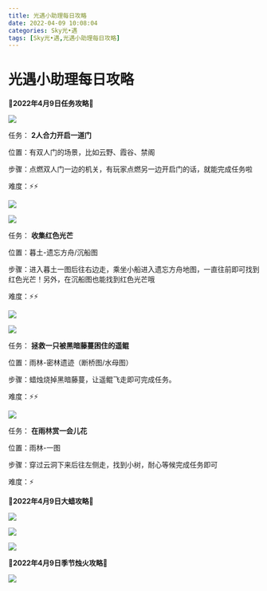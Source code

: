 ```yaml
---
title: 光遇小助理每日攻略
date: 2022-04-09 10:08:04
categories: Sky光•遇
tags: [Sky光•遇,光遇小助理每日攻略]
---
```

# 光遇小助理每日攻略
**🌊2022年4月9日任务攻略🌊**

![](https://ok.166.net/reunionpub/ds/kol/20220409/004601-kycav58t9q.png)

任务： **2人合力开启一道门**

位置：有双人门的场景，比如云野、霞谷、禁阁

步骤：点燃双人门一边的机关，有玩家点燃另一边开启门的话，就能完成任务啦

难度：⚡⚡

![](https://ok.166.net/reunionpub/ds/kol/20220409/004632-gcumn37tp0.png)

![](https://ok.166.net/reunionpub/ds/kol/20220409/004635-v6necu4ls5.png)

任务： **收集红色光芒**

位置：暮土-遗忘方舟/沉船图

步骤：进入暮土一图后往右边走，乘坐小船进入遗忘方舟地图，一直往前即可找到红色光芒！另外，在沉船图也能找到红色光芒哦

难度：⚡⚡

![](https://ok.166.net/reunionpub/ds/kol/20220409/004700-k9cead5t6n.png)

![](https://ok.166.net/reunionpub/ds/kol/20220409/004705-leabvs0915.png)

任务： **拯救一只被黑暗藤蔓困住的遥鲲**

位置：雨林-密林遗迹（断桥图/水母图）

步骤：蜡烛烧掉黑暗藤蔓，让遥鲲飞走即可完成任务。

难度：⚡⚡

![](https://ok.166.net/reunionpub/ds/kol/20220409/004729-u3osd6zvpi.png)

任务： **在雨林赏一会儿花**

位置：雨林-一图

步骤：穿过云洞下来后往左侧走，找到小树，耐心等候完成任务即可

难度：⚡

 **🌊2022年4月9日大蜡攻略🌊**

![](https://ok.166.net/reunionpub/ds/kol/20220409/005729-418mgzo5nl.png)

![](https://ok.166.net/reunionpub/ds/kol/20220409/005418-1fd8r9o2zs.png)

![](https://ok.166.net/reunionpub/ds/kol/20220409/004816-hupdmskiyn.png)

 **🌊2022年4月9日季节烛火攻略🌊**

![](https://ok.166.net/reunionpub/ds/kol/20220409/005659-swc5vegahp.png)

  

